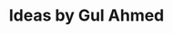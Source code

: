 ---
title: "Ideas by Gul Ahmed"
url: /karachi/ideas-by-gul-ahmed-khayban-e-iqbal/
shop: Kleidung
---